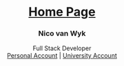 <h1 align="center">
  <a href="https://nicovanwyk.github.io/index.html">Home Page</a>
</h1>

<!-- Short Description -->
<h3 align="center">Nico van Wyk</h3>
<p align="center"> Full Stack Developer
    <br>
    <!-- Github Links -->
    <a href="https://github.com/NicoVanWyk">Personal Account</a>
    |
    <a href="https://github.com/Pantonym">University Account</a>
    <br>
</p>